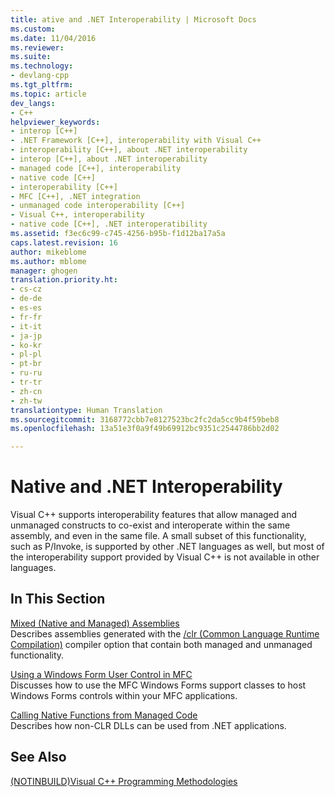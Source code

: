```yaml
---
title: ative and .NET Interoperability | Microsoft Docs
ms.custom: 
ms.date: 11/04/2016
ms.reviewer: 
ms.suite: 
ms.technology:
- devlang-cpp
ms.tgt_pltfrm: 
ms.topic: article
dev_langs:
- C++
helpviewer_keywords:
- interop [C++]
- .NET Framework [C++], interoperability with Visual C++
- interoperability [C++], about .NET interoperability
- interop [C++], about .NET interoperability
- managed code [C++], interoperability
- native code [C++]
- interoperability [C++]
- MFC [C++], .NET integration
- unmanaged code interoperability [C++]
- Visual C++, interoperability
- native code [C++], .NET interoperatibility
ms.assetid: f3ec6c99-c745-4256-b95b-f1d12ba17a5a
caps.latest.revision: 16
author: mikeblome
ms.author: mblome
manager: ghogen
translation.priority.ht:
- cs-cz
- de-de
- es-es
- fr-fr
- it-it
- ja-jp
- ko-kr
- pl-pl
- pt-br
- ru-ru
- tr-tr
- zh-cn
- zh-tw
translationtype: Human Translation
ms.sourcegitcommit: 3168772cbb7e8127523bc2fc2da5cc9b4f59beb8
ms.openlocfilehash: 13a51e3f0a9f49b69912bc9351c2544786bb2d02

---
```

# Native and .NET Interoperability
Visual C++ supports interoperability features that allow managed and unmanaged constructs to co-exist and interoperate within the same assembly, and even in the same file. A small subset of this functionality, such as P/Invoke, is supported by other .NET languages as well, but most of the interoperability support provided by Visual C++ is not available in other languages.  
  
## In This Section  
 [Mixed (Native and Managed) Assemblies](../dotnet/mixed-native-and-managed-assemblies.md)  
 Describes assemblies generated with the [/clr (Common Language Runtime Compilation)](../build/reference/clr-common-language-runtime-compilation.md) compiler option that contain both managed and unmanaged functionality.  
  
 [Using a Windows Form User Control in MFC](../dotnet/using-a-windows-form-user-control-in-mfc.md)  
 Discusses how to use the MFC Windows Forms support classes to host Windows Forms controls within your MFC applications.  
  
 [Calling Native Functions from Managed Code](../dotnet/calling-native-functions-from-managed-code.md)  
 Describes how non-CLR DLLs can be used from .NET applications.  
  
## See Also  
 [(NOTINBUILD)Visual C++ Programming Methodologies](http://msdn.microsoft.com/en-us/0822f806-fa81-4b65-bf0f-1e2921f30c95)


<!--HONumber=Jan17_HO2-->


